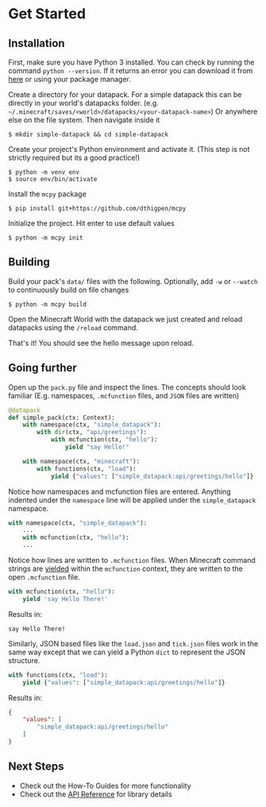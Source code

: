 # Get Started

## Installation

First, make sure you have Python 3 installed. You can check by running the command `python --version`. If it returns an error you can download it from [here](https://www.python.org/downloads/) or using your package manager.

Create a directory for your datapack. For a simple datapack this can be directly in your world's datapacks folder. (e.g. `~/.minecraft/saves/<world>/datapacks/<your-datapack-name>`) Or anywhere else on the file system. Then navigate inside it
```
$ mkdir simple-datapack && cd simple-datapack
```

Create your project's Python environment and activate it. (This step is not strictly required but its a good practice!)

```
$ python -m venv env
$ source env/bin/activate
```

Install the `mcpy` package

```
$ pip install git+https://github.com/dthigpen/mcpy
```


Initialize the project. Hit enter to use default values

```
$ python -m mcpy init
```

## Building

Build your pack's `data/` files with the following. Optionally, add `-w` or `--watch` to continuously build on file changes

```
$ python -m mcpy build
```

Open the Minecraft World with the datapack we just created and reload datapacks using the `/reload` command.

That's it! You should see the hello message upon reload.

## Going further

Open up the `pack.py` file and inspect the lines. The concepts should look familiar (E.g. namespaces, `.mcfunction` files, and `JSON` files are written)

```python title="pack.py"
@datapack
def simple_pack(ctx: Context):
    with namespace(ctx, "simple_datapack"):
        with dir(ctx, "api/greetings"):
            with mcfunction(ctx, "hello"):
                yield "say Hello!"

    with namespace(ctx, "minecraft"):
        with functions(ctx, "load"):
            yield {"values": ["simple_datapack:api/greetings/hello"]}
```

Notice how namespaces and mcfunction files are entered. Anything indented under the `namespace` line will be applied under the `simple_datapack` namespace.

```python title="pack.py"
with namespace(ctx, "simple_datapack"):
    ...
    with mcfunction(ctx, "hello"):
    ...
```

Notice how lines are written to `.mcfunction` files. When Minecraft command strings are [yielded](https://docs.python.org/3/reference/expressions.html#yieldexpr) within the `mcfunction` context, they are written to the open `.mcfunction` file.

```python title="pack.py"
with mcfunction(ctx, "hello"):
    yield 'say Hello There!'
```

Results in:

```mcfunction title="hello.mcfunction"
say Hello There!
```

Similarly, JSON based files like the `load.json` and `tick.json` files work in the same way except that we can yield a Python `dict` to represent the JSON structure.

```python title="pack.py"
with functions(ctx, "load"):
    yield {"values": ["simple_datapack:api/greetings/hello"]}
```

Results in:

```json title="load.json"
{
    "values": [
        "simple_datapack:api/greetings/hello"
    ]
}
```

## Next Steps

- Check out the How-To Guides for more functionality
- Check out the [API Reference](reference.md) for library details

